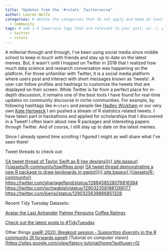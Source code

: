 ```yaml
---
title: "Updates from the `#rstats` Twitterverse"
author: Lauren Wolfe
categories: # delete the categories that do not apply and keep at least one
  - Community
tags: # add 1-4 lowercase tags that are relevant to your post, ex: r, python, genomics, workflows
  - twitter
  - rstats
---
```


A millenial through and through, I've been using social media since middle school to keep in touch with friends and stay up to date on the latest memes. But, it wasn't until I hopped on Twitter in 2018 that I realized how much data science and research conversation was happening on the platform. For those unfamiliar with Twitter, it is a social media platform where users post and interact with short messages known as 'tweets'. A user can follow profiles and hashtags to customize the tweets that are displayed on their screen. While Twitter is far from a perfect place for in-depth discussion, it remains one of the best tools I have found for real-time updates on community discourse in niche communities. For example, by following hashtags like `#rstats` and people like [Hadley Wickham](https://twitter.com/hadleywickham) or our very own [Kate Hertweck](https://twitter.com/k8hert) I am pushed a stream of R statistics related tweets. I have taken part in hackathons and applied for scholarships that I discovered in a Tweet! I often learn about new R packages and interesting papers through Twitter. And of course, I still stay up to date on the latest memes.

Since I already spend time scrolling I figured I might as well share what I've seen there!

Tweet threads to check out:

 [![A tweet thread of Taylor Swift as R hex designs]({{ site.baseurl }}/assets/R-community/tswifthex.png)](https://twitter.com/_ColinFay/status/1291621933642125312)
[![A tweet thread demonstrating a new R package to draw keyboards in ggplot]({{ site.baseurl }}/assets/R-community/)](https://twitter.com/sharlagelfand/status/1288458528076816384)
https://twitter.com/sharlagelfand/status/1288458528076816384
https://twitter.com/jschwabish/status/1290323581881266177
https://twitter.com/kierisi/status/1290325639866851328

Recent Tidy Tuesday Datasets:

[Avatar the Last Airbender](https://github.com/rfordatascience/tidytuesday/tree/master/data/2020/2020-08-11)
[Palmer Penguins](https://github.com/rfordatascience/tidytuesday/tree/master/data/2020/2020-07-28)
[Coffee Ratings](https://github.com/rfordatascience/tidytuesday/tree/master/data/2020/2020-07-07)

[Check out the latest posts to #TidyTuesday](https://twitter.com/search?q=%23TidyTuesday&src=typeahead_click&f=live)

Other things
[useR! 2020: Breakout session - Supporting diversity in the R community (R forwards panel)](https://www.youtube.com/watch?v=gDO1OphmF5Q)
(Tutorial on computer vision)[https://sites.google.com/view/fatecv-tutorial/home?authuser=0]
